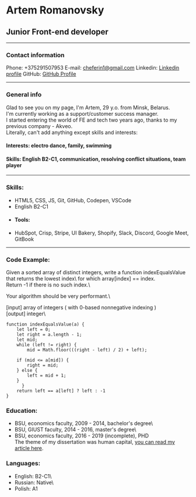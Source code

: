 # Artem Romanovsky

## Junior Front-end developer

***

### Contact information

Phone: +375291507953
E-mail: cheferin1@gmail.com
Linkedin: [Linkedin profile](https://www.linkedin.com/in/artem-romanovsky-9b257a185/)
GitHub: [GitHub Profile](https://github.com/ArtemRomanovsky)

***

### General info

Glad to see you on my page, I'm Artem, 29 y.o. from Minsk, Belarus.\
I'm currently working as a support/customer success manager.\
I started entering the world of FE and tech two years ago, thanks to my previous company - Akveo.\
Literally, can't add anything except skills and interests:

#### Interests: electro dance, family, swimming
#### Skills: English B2-C1, communication, resolving conflict situations, team player

***

### Skills:

* HTML5, CSS, JS, Git, GitHub, Codepen, VSCode
* English B2-C1
* #### Tools:
* HubSpot, Crisp, Stripe, UI Bakery, Shopify, Slack, Discord, Google Meet, GitBook

***

### Code Example: 

Given a sorted array of distinct integers, write a function indexEqualsValue that returns the lowest index\ for which array[index] == index.\
Return -1 if there is no such index.\

Your algorithm should be very performant.\

[input] array of integers ( with 0-based nonnegative indexing )\
[output] integer\

```
function indexEqualsValue(a) {
    let left = 0;
    let right = a.length - 1;
    let mid;
    while (left != right) {
        mid = Math.floor(((right - left) / 2) + left);

    if (mid <= a[mid]) {
        right = mid;
    } else {
        left = mid + 1;
    }
      }
    return left == a[left] ? left : -1
}

```
### Education:

* BSU, economics faculty, 2009 - 2014, bachelor's degree\
* BSU, GIUST faculty, 2014 - 2016, master's degree\
* BSU, economics faculty, 2016 - 2019 (incomplete), PHD\
The theme of my dissertation was human capital, [you can read my article here](https://www.linkedin.com/in/artem-romanovsky-9b257a185/detail/treasury/education:596307254/?entityUrn=urn%3Ali%3Afsd_profileTreasuryMedia%3A(ACoAACuwTBYBu6bwl5NkAo25JOrfvFeOmbIZAjM%2C1559031026544)&section=education%3A596307254&treasuryCount=1).

### Languages:

* English: B2-C1\
* Russian: Native\
* Polish: A1




